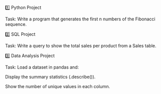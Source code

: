 1️⃣ Python Project

Task: Write a program that generates the first n numbers of the Fibonacci sequence.

2️⃣ SQL Project

Task: Write a query to show the total sales per product from a Sales table.

3️⃣ Data Analysis Project

Task: Load a dataset in pandas and:

Display the summary statistics (.describe()).

Show the number of unique values in each column.
